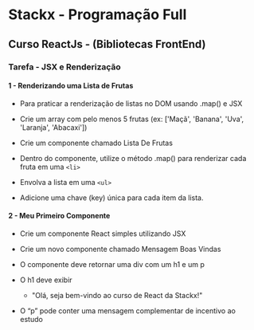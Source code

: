 # Stackx - Programação Full

## Curso ReactJs - (Bibliotecas FrontEnd)

### Tarefa - JSX e Renderização

#### 1 - Renderizando uma Lista de Frutas
  
- Para praticar a renderização de listas no DOM usando .map() e JSX
  
- Crie um array com pelo menos 5 frutas (ex: ['Maçã', 'Banana', 'Uva', 'Laranja', 'Abacaxi'])
  
- Crie um componente chamado Lista De Frutas
  
- Dentro do componente, utilize o método .map() para renderizar cada fruta em uma ```<li>```
  
- Envolva a lista em uma ```<ul>```
  
- Adicione uma chave (key) única para cada item da lista.

#### 2 - Meu Primeiro Componente

- Crie um componente React simples utilizando JSX

- Crie um novo componente chamado Mensagem Boas Vindas

- O componente deve retornar uma div com um h1 e um p

- O h1 deve exibir
  - "Olá, seja bem-vindo ao curso de React da Stackx!"

- O “p” pode conter uma mensagem complementar de incentivo ao estudo

